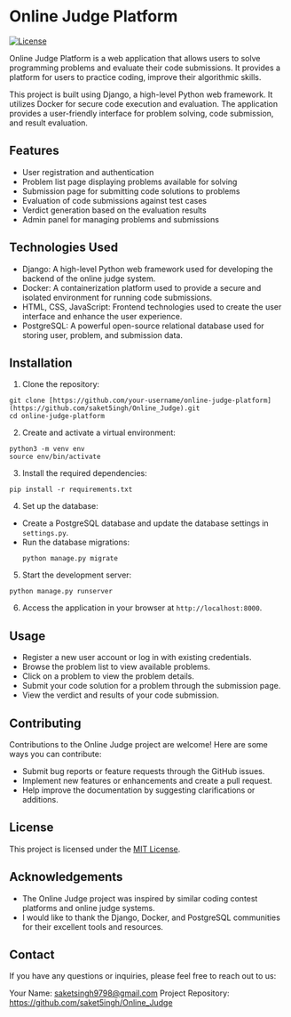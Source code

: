 
# Online Judge Platform

[![License](https://img.shields.io/badge/license-MIT-blue.svg)](https://opensource.org/licenses/MIT)

Online Judge Platform is a web application that allows users to solve programming problems and evaluate their code submissions. It provides a platform for users to practice coding, improve their algorithmic skills.

This project is built using Django, a high-level Python web framework. It utilizes Docker for secure code execution and evaluation. The application provides a user-friendly interface for problem solving, code submission, and result evaluation.

## Features

- User registration and authentication
- Problem list page displaying problems available for solving
- Submission page for submitting code solutions to problems
- Evaluation of code submissions against test cases
- Verdict generation based on the evaluation results
- Admin panel for managing problems and submissions

## Technologies Used

- Django: A high-level Python web framework used for developing the backend of the online judge system.
- Docker: A containerization platform used to provide a secure and isolated environment for running code submissions.
- HTML, CSS, JavaScript: Frontend technologies used to create the user interface and enhance the user experience.
- PostgreSQL: A powerful open-source relational database used for storing user, problem, and submission data.

## Installation
1. Clone the repository:

```shell
git clone [https://github.com/your-username/online-judge-platform](https://github.com/saket5ingh/Online_Judge).git
cd online-judge-platform
```

2. Create and activate a virtual environment:
```shell
python3 -m venv env
source env/bin/activate
```

3. Install the required dependencies:
```
pip install -r requirements.txt
```

4. Set up the database:
- Create a PostgreSQL database and update the database settings in `settings.py`.
- Run the database migrations:
  ```
  python manage.py migrate
  ```

5. Start the development server:
```
python manage.py runserver
```

6. Access the application in your browser at `http://localhost:8000`.

## Usage

- Register a new user account or log in with existing credentials.
- Browse the problem list to view available problems.
- Click on a problem to view the problem details.
- Submit your code solution for a problem through the submission page.
- View the verdict and results of your code submission.

## Contributing

Contributions to the Online Judge project are welcome! Here are some ways you can contribute:
- Submit bug reports or feature requests through the GitHub issues.
- Implement new features or enhancements and create a pull request.
- Help improve the documentation by suggesting clarifications or additions.

## License

This project is licensed under the [MIT License](LICENSE).

## Acknowledgements

- The Online Judge project was inspired by similar coding contest platforms and online judge systems.
- I would like to thank the Django, Docker, and PostgreSQL communities for their excellent tools and resources.
  
## Contact
If you have any questions or inquiries, please feel free to reach out to us:

Your Name: saketsingh9798@gmail.com
Project Repository: https://github.com/saket5ingh/Online_Judge

